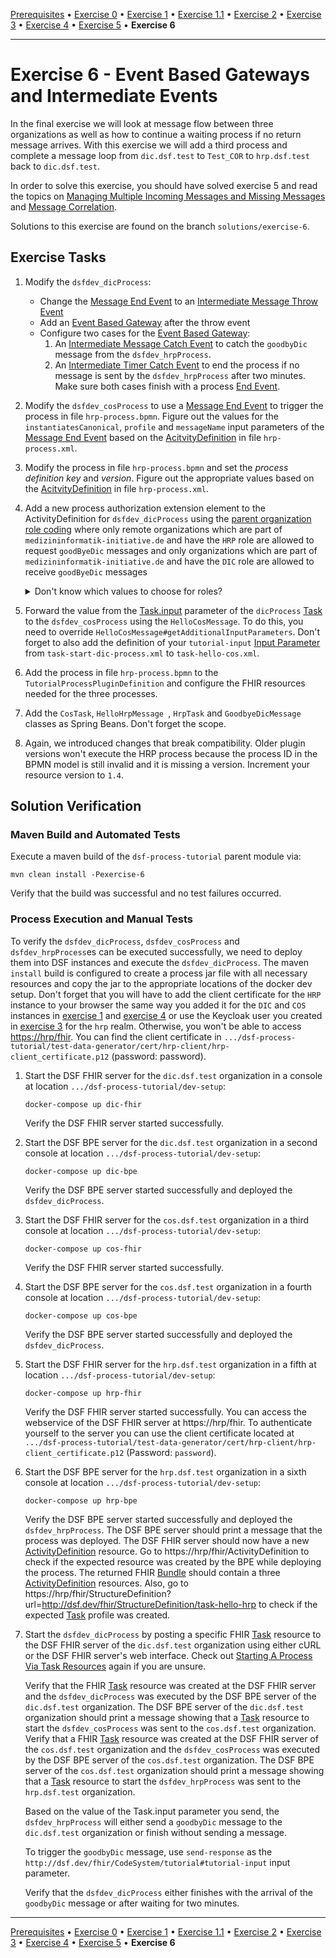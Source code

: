 [Prerequisites](prerequisites.md) • [Exercise 0](exercise-0.md) • [Exercise 1](exercise-1.md) • [Exercise 1.1](exercise-1-1.md) • [Exercise 2](exercise-2.md) • [Exercise 3](exercise-3.md) • [Exercise 4](exercise-4.md) • [Exercise 5](exercise-5.md) • **Exercise 6**
___

# Exercise 6 - Event Based Gateways and Intermediate Events
In the final exercise we will look at message flow between three organizations as well as how to continue a waiting process if no return message arrives. 
With this exercise we will add a third process and complete a message loop from `dic.dsf.test` to `Test_COR` to `hrp.dsf.test` back to `dic.dsf.test`.

In order to solve this exercise, you should have solved exercise 5 and read the topics on 
[Managing Multiple Incoming Messages and Missing Messages](../learning/guides/managing-mutiple-incoming-messages-and-missing-messages.md)
and [Message Correlation](../learning/concepts/dsf/message-correlation.md).

Solutions to this exercise are found on the branch `solutions/exercise-6`.

## Exercise Tasks

1. Modify the `dsfdev_dicProcess`:
   * Change the [Message End Event](../learning/concepts/bpmn/messaging.md#message-end-event) to an [Intermediate Message Throw Event](../learning/concepts/bpmn/messaging.md#message-intermediate-throwing-event)
   * Add an [Event Based Gateway](../learning/concepts/bpmn/gateways.md#event-based-gateway) after the throw event
   * Configure two cases for the [Event Based Gateway](../learning/concepts/bpmn/gateways.md#event-based-gateway):
      1. An [Intermediate Message Catch Event](../learning/concepts/bpmn/messaging.md#message-intermediate-catching-event) to catch the `goodbyDic` message from the `dsfdev_hrpProcess`.
      1. An [Intermediate Timer Catch Event](../learning/concepts/bpmn/timer-intermediate-catching-events.md) to end the process if no message is sent by the `dsfdev_hrpProcess` after two minutes.
         Make sure both cases finish with a process [End Event](https://docs.camunda.org/manual/7.17/reference/bpmn20/events/none-events/).
1. Modify the `dsfdev_cosProcess` to use a [Message End Event](../learning/concepts/bpmn/messaging.md#message-end-event) to trigger the process in file `hrp-process.bpmn`. Figure out the values for the `instantiatesCanonical`, `profile` and `messageName` input parameters of the [Message End Event](../learning/concepts/bpmn/messaging.md#message-end-event) based on the [AcitvityDefinition](../learning/concepts/fhir/activitydefinition.md) in file `hrp-process.xml`.
1. Modify the process in file `hrp-process.bpmn` and set the _process definition key_ and _version_. Figure out the appropriate values based on the [AcitvityDefinition](../learning/concepts/fhir/activitydefinition.md) in file `hrp-process.xml`.
1. Add a new process authorization extension element to the ActivityDefinition for `dsfdev_dicProcess` using the [parent organization role coding](../learning/concepts/dsf/examples-for-requester-and-recipient-elements.md) where
     only remote organizations which are part of `medizininformatik-initiative.de` and have the `HRP` role are allowed to request `goodByeDic` messages and only
     organizations which are part of `medizininformatik-initiative.de` and have the `DIC` role are allowed to receive `goodByeDic` messages
     <details>
     <summary>Don't know which values to choose for roles?</summary>

     Take a look at the [dsf-organization-role](https://github.com/datasharingframework/dsf/blob/main/dsf-fhir/dsf-fhir-validation/src/main/resources/fhir/CodeSystem/dsf-organization-role-1.0.0.xml) CodeSystem.
     </details>
1. Forward the value from the [Task.input](../learning/concepts/fhir/task.md) parameter of the `dicProcess` [Task](../learning/concepts/fhir/task.md) to the `dsfdev_cosProcess` using the `HelloCosMessage`. To do this, you need to override `HelloCosMessage#getAdditionalInputParameters`. Don't forget to also add the definition of your `tutorial-input` [Input Parameter](../learning/concepts/fhir/task.md#task-input-parameters) from `task-start-dic-process.xml` to `task-hello-cos.xml`. 
1. Add the process in file `hrp-process.bpmn` to the `TutorialProcessPluginDefinition` and configure the FHIR resources needed for the three processes.
1. Add the `CosTask`, `HelloHrpMessage `, `HrpTask` and `GoodbyeDicMessage` classes as Spring Beans. Don't forget the scope.
1. Again, we introduced changes that break compatibility. Older plugin versions won't execute the HRP process because the process ID in the BPMN model is still invalid and it is missing a version. Increment your resource version to `1.4`.


## Solution Verification
### Maven Build and Automated Tests
Execute a maven build of the `dsf-process-tutorial` parent module via:
```
mvn clean install -Pexercise-6
```
Verify that the build was successful and no test failures occurred.

### Process Execution and Manual Tests
To verify the `dsfdev_dicProcess`, `dsfdev_cosProcess` and `dsfdev_hrpProcess`es can be executed successfully, we need to deploy them into DSF instances and execute the `dsfdev_dicProcess`. The maven `install` build is configured to create a process jar file with all necessary resources and copy the jar to the appropriate locations of the docker dev setup.
Don't forget that you will have to add the client certificate for the `HRP` instance to your browser the same way you added it for the `DIC` and `COS` instances
in [exercise 1](exercise-1.md) and [exercise 4](exercise-5.md) or use the Keycloak user you created in [exercise 3](exercise-3.md) for the `hrp` realm. Otherwise, you won't be able to access [https://hrp/fhir](https://hrp/fhir). You can find the client certificate
in `.../dsf-process-tutorial/test-data-generator/cert/hrp-client/hrp-client_certificate.p12` (password: password).

1. Start the DSF FHIR server for the `dic.dsf.test` organization in a console at location `.../dsf-process-tutorial/dev-setup`:
   ```
   docker-compose up dic-fhir
   ```
   Verify the DSF FHIR server started successfully.

2. Start the DSF BPE server for the `dic.dsf.test` organization in a second console at location `.../dsf-process-tutorial/dev-setup`:
   ```
   docker-compose up dic-bpe
   ```
   Verify the DSF BPE server started successfully and deployed the `dsfdev_dicProcess`.

3. Start the DSF FHIR server for the `cos.dsf.test` organization in a third console at location `.../dsf-process-tutorial/dev-setup`:
   ```
   docker-compose up cos-fhir
   ```
   Verify the DSF FHIR server started successfully.

4. Start the DSF BPE server for the `cos.dsf.test` organization in a fourth console at location `.../dsf-process-tutorial/dev-setup`:
   ```
   docker-compose up cos-bpe
   ```
   Verify the DSF BPE server started successfully and deployed the `dsfdev_dicProcess`.


5. Start the DSF FHIR server for the `hrp.dsf.test` organization in a fifth at location `.../dsf-process-tutorial/dev-setup`:
   ```
   docker-compose up hrp-fhir
   ```
   Verify the DSF FHIR server started successfully. You can access the webservice of the DSF FHIR server at https://hrp/fhir. To authenticate yourself to the server you can use the client certificate located at `.../dsf-process-tutorial/test-data-generator/cert/hrp-client/hrp-client_certificate.p12` (Password: `password`).

6. Start the DSF BPE server for the `hrp.dsf.test` organization in a sixth console at location `.../dsf-process-tutorial/dev-setup`:
   ```
   docker-compose up hrp-bpe
   ```
   Verify the DSF BPE server started successfully and deployed the `dsfdev_hrpProcess`. The DSF BPE server should print a message that the process was deployed. The DSF FHIR server should now have a new [ActivityDefinition](../learning/concepts/fhir/activitydefinition.md) resource. Go to https://hrp/fhir/ActivityDefinition to check if the expected resource was created by the BPE while deploying the process. The returned FHIR [Bundle](http://hl7.org/fhir/R4/bundle.html) should contain a three [ActivityDefinition](../learning/concepts/fhir/activitydefinition.md) resources. Also, go to https://hrp/fhir/StructureDefinition?url=http://dsf.dev/fhir/StructureDefinition/task-hello-hrp to check if the expected [Task](../learning/concepts/fhir/task.md) profile was created.

7. Start the `dsfdev_dicProcess` by posting a specific FHIR [Task](../learning/concepts/fhir/task.md) resource to the DSF FHIR server of the `dic.dsf.test` organization using either cURL or the DSF FHIR server's web interface. Check out [Starting A Process Via Task Resources](../learning/guides/starting-a-process-via-task-resources.md) again if you are unsure.

   Verify that the FHIR [Task](../learning/concepts/fhir/task.md) resource was created at the DSF FHIR server and the `dsfdev_dicProcess` was executed by the DSF BPE server of the `dic.dsf.test` organization. The DSF BPE server of the `dic.dsf.test` organization should print a message showing that a [Task](../learning/concepts/fhir/task.md) resource to start the `dsfdev_cosProcess` was sent to the `cos.dsf.test` organization.  
   Verify that a FHIR [Task](../learning/concepts/fhir/task.md) resource was created at the DSF FHIR server of the `cos.dsf.test` organization and the `dsfdev_cosProcess` was executed by the DSF BPE server of the `cos.dsf.test` organization. The DSF BPE server of the `cos.dsf.test` organization should print a message showing that a [Task](../learning/concepts/fhir/task.md) resource to start the `dsfdev_hrpProcess` was sent to the `hrp.dsf.test` organization.  
   
   Based on the value of the Task.input parameter you send, the `dsfdev_hrpProcess` will either send a `goodbyDic` message to the `dic.dsf.test` organization or finish without sending a message.
   
   To trigger the `goodbyDic` message, use `send-response` as the `http://dsf.dev/fhir/CodeSystem/tutorial#tutorial-input` input parameter.
   
   Verify that the `dsfdev_dicProcess` either finishes with the arrival of the `goodbyDic` message or after waiting for two minutes.

___
[Prerequisites](prerequisites.md) • [Exercise 0](exercise-0.md) • [Exercise 1](exercise-1.md) • [Exercise 1.1](exercise-1-1.md) • [Exercise 2](exercise-2.md) • [Exercise 3](exercise-3.md) • [Exercise 4](exercise-4.md) • [Exercise 5](exercise-5.md) • **Exercise 6**
